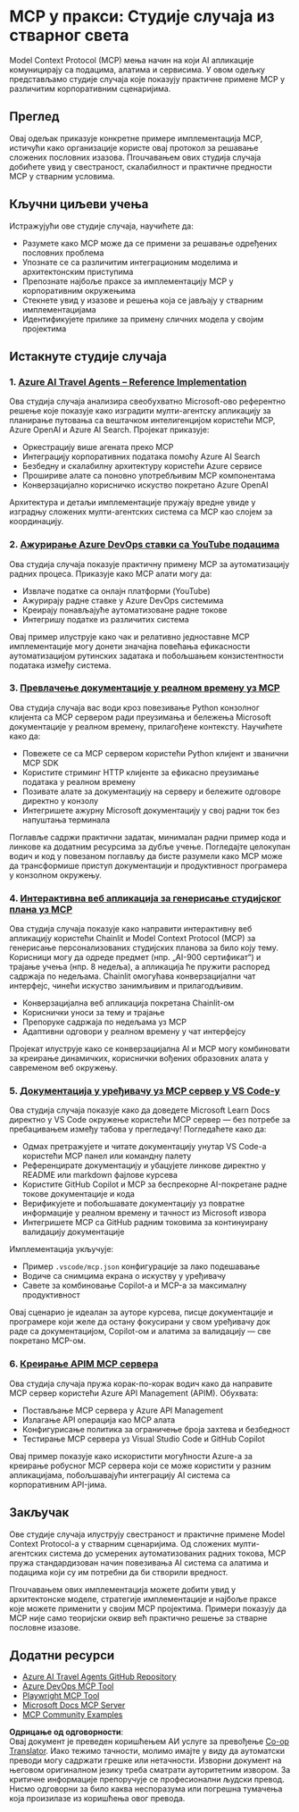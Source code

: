 <!--
CO_OP_TRANSLATOR_METADATA:
{
  "original_hash": "6940b1e931e51821b219aa9dcfe8c4ee",
  "translation_date": "2025-06-23T11:18:23+00:00",
  "source_file": "09-CaseStudy/README.md",
  "language_code": "sr"
}
-->
# MCP у пракси: Студије случаја из стварног света

Model Context Protocol (MCP) мења начин на који AI апликације комуницирају са подацима, алатима и сервисима. У овом одељку представљамо студије случаја које показују практичне примене MCP у различитим корпоративним сценаријима.

## Преглед

Овај одељак приказује конкретне примере имплементација MCP, истичући како организације користе овај протокол за решавање сложених пословних изазова. Пrouчавањем ових студија случаја добићете увид у свестраност, скалабилност и практичне предности MCP у стварним условима.

## Кључни циљеви учења

Истражујући ове студије случаја, научићете да:

- Разумете како MCP може да се примени за решавање одређених пословних проблема
- Упознате се са различитим интеграционим моделима и архитектонским приступима
- Препознате најбоље праксе за имплементацију MCP у корпоративним окружењима
- Стекнете увид у изазове и решења која се јављају у стварним имплементацијама
- Идентификујете прилике за примену сличних модела у својим пројектима

## Истакнуте студије случаја

### 1. [Azure AI Travel Agents – Reference Implementation](./travelagentsample.md)

Ова студија случаја анализира свеобухватно Microsoft-ово референтно решење које показује како изградити мулти-агентску апликацију за планирање путовања са вештачком интелигенцијом користећи MCP, Azure OpenAI и Azure AI Search. Пројекат приказује:

- Оркестрацију више агената преко MCP
- Интеграцију корпоративних података помоћу Azure AI Search
- Безбедну и скалабилну архитектуру користећи Azure сервисе
- Прошириве алате са поновно употребљивим MCP компонентама
- Конверзацијално корисничко искуство покретано Azure OpenAI

Архитектура и детаљи имплементације пружају вредне увиде у изградњу сложених мулти-агентских система са MCP као слојем за координацију.

### 2. [Ажурирање Azure DevOps ставки са YouTube подацима](./UpdateADOItemsFromYT.md)

Ова студија случаја показује практичну примену MCP за аутоматизацију радних процеса. Приказује како MCP алати могу да:

- Извлаче податке са онлајн платформи (YouTube)
- Ажурирају радне ставке у Azure DevOps системима
- Креирају понављајуће аутоматизоване радне токове
- Интегришу податке из различитих система

Овај пример илуструје како чак и релативно једноставне MCP имплементације могу донети значајна повећања ефикасности аутоматизацијом рутинских задатака и побољшањем конзистентности података између система.

### 3. [Превлачење документације у реалном времену уз MCP](./docs-mcp/README.md)

Ова студија случаја вас води кроз повезивање Python конзолног клијента са MCP сервером ради преузимања и бележења Microsoft документације у реалном времену, прилагођене контексту. Научићете како да:

- Повежете се са MCP сервером користећи Python клијент и званични MCP SDK
- Користите стриминг HTTP клијенте за ефикасно преузимање података у реалном времену
- Позивате алате за документацију на серверу и бележите одговоре директно у конзолу
- Интегришете ажурну Microsoft документацију у свој радни ток без напуштања терминала

Поглавље садржи практични задатак, минималан радни пример кода и линкове ка додатним ресурсима за дубље учење. Погледајте целокупан водич и код у повезаном поглављу да бисте разумели како MCP може да трансформише приступ документацији и продуктивност програмера у конзолном окружењу.

### 4. [Интерактивна веб апликација за генерисање студијског плана уз MCP](./docs-mcp/README.md)

Ова студија случаја показује како направити интерактивну веб апликацију користећи Chainlit и Model Context Protocol (MCP) за генерисање персонализованих студијских планова за било коју тему. Корисници могу да одреде предмет (нпр. „AI-900 сертификат“) и трајање учења (нпр. 8 недеља), а апликација ће пружити распоред садржаја по недељама. Chainlit омогућава конверзацијални чат интерфејс, чинећи искуство занимљивим и прилагодљивим.

- Конверзацијална веб апликација покретана Chainlit-ом
- Кориснички уноси за тему и трајање
- Препоруке садржаја по недељама уз MCP
- Адаптивни одговори у реалном времену у чат интерфејсу

Пројекат илуструје како се конверзацијална AI и MCP могу комбиновати за креирање динамичких, кориснички вођених образовних алата у савременом веб окружењу.

### 5. [Документација у уређивачу уз MCP сервер у VS Code-у](./docs-mcp/README.md)

Ова студија случаја показује како да доведете Microsoft Learn Docs директно у VS Code окружење користећи MCP сервер — без потребе за пребацивањем између табова у прегледачу! Погледаћете како да:

- Одмах претражујете и читате документацију унутар VS Code-а користећи MCP панел или командну палету
- Референцирате документацију и убацујете линкове директно у README или markdown фајлове курсева
- Користите GitHub Copilot и MCP за беспрекорне AI-покретане радне токове документације и кода
- Верификујете и побољшавате документацију уз повратне информације у реалном времену и тачност из Microsoft извора
- Интегришете MCP са GitHub радним токовима за континуирану валидацију документације

Имплементација укључује:
- Пример `.vscode/mcp.json` конфигурације за лако подешавање
- Водиче са снимцима екрана о искуству у уређивачу
- Савете за комбиновање Copilot-а и MCP-а за максималну продуктивност

Овај сценарио је идеалан за ауторе курсева, писце документације и програмере који желе да остану фокусирани у свом уређивачу док раде са документацијом, Copilot-ом и алатима за валидацију — све покретано MCP-ом.

### 6. [Креирање APIM MCP сервера](./apimsample.md)

Ова студија случаја пружа корак-по-корак водич како да направите MCP сервер користећи Azure API Management (APIM). Обухвата:

- Постављање MCP сервера у Azure API Management
- Излагање API операција као MCP алата
- Конфигурисање политика за ограничење броја захтева и безбедност
- Тестирање MCP сервера уз Visual Studio Code и GitHub Copilot

Овај пример показује како искористити могућности Azure-а за креирање робусног MCP сервера који се може користити у разним апликацијама, побољшавајући интеграцију AI система са корпоративним API-јима.

## Закључак

Ове студије случаја илуструју свестраност и практичне примене Model Context Protocol-а у стварним сценаријима. Од сложених мулти-агентских система до усмерених аутоматизованих радних токова, MCP пружа стандардизован начин повезивања AI система са алатима и подацима који су им потребни да би створили вредност.

Пrouчавањем ових имплементација можете добити увид у архитектонске моделе, стратегије имплементације и најбоље праксе које можете применити у својим MCP пројектима. Примери показују да MCP није само теоријски оквир већ практично решење за стварне пословне изазове.

## Додатни ресурси

- [Azure AI Travel Agents GitHub Repository](https://github.com/Azure-Samples/azure-ai-travel-agents)
- [Azure DevOps MCP Tool](https://github.com/microsoft/azure-devops-mcp)
- [Playwright MCP Tool](https://github.com/microsoft/playwright-mcp)
- [Microsoft Docs MCP Server](https://github.com/MicrosoftDocs/mcp)
- [MCP Community Examples](https://github.com/microsoft/mcp)

**Одрицање од одговорности**:  
Овај документ је преведен коришћењем АИ услуге за превођење [Co-op Translator](https://github.com/Azure/co-op-translator). Иако тежимо тачности, молимо имајте у виду да аутоматски преводи могу садржати грешке или нетачности. Изворни документ на његовом оригиналном језику треба сматрати ауторитетним извором. За критичне информације препоручује се професионални људски превод. Нисмо одговорни за било каква неспоразума или погрешна тумачења која произилазе из коришћења овог превода.